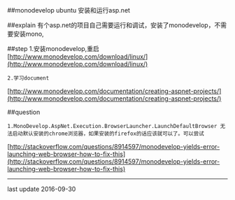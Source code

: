##monodevelop ubuntu 安装和运行asp.net

##explain
有个asp.net的项目自己需要运行和调试，安装了monodevelop，不需要安装mono,

##step
	1.安装monodevelop,重启
[http://www.monodevelop.com/download/linux/](http://www.monodevelop.com/download/linux/)
	
    2.学习document
[http://www.monodevelop.com/documentation/creating-aspnet-projects/](http://www.monodevelop.com/documentation/creating-aspnet-projects/)


##question

	1.MonoDevelop.AspNet.Execution.BrowserLauncher.LaunchDefaultBrowser 无法启动默认安装的chrome浏览器，如果安装的firefox的话应该就可以了。可以尝试
[http://stackoverflow.com/questions/8914597/monodevelop-yields-error-launching-web-browser-how-to-fix-this](http://stackoverflow.com/questions/8914597/monodevelop-yields-error-launching-web-browser-how-to-fix-this)

* * *
last update 2016-09-30